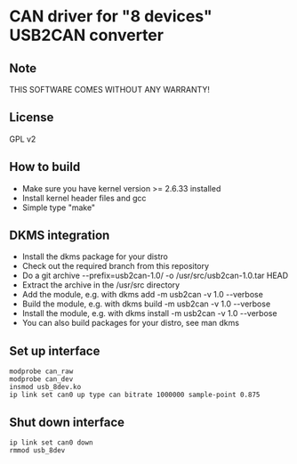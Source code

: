 CAN driver for "8 devices" USB2CAN converter
================================================

Note
----
THIS SOFTWARE COMES WITHOUT ANY WARRANTY!


License
-------
GPL v2


How to build
------------
* Make sure you have kernel version >= 2.6.33 installed
* Install kernel header files and gcc
* Simple type "make"


DKMS integration
----------------
* Install the dkms package for your distro
* Check out the required branch from this repository
* Do a git archive --prefix=usb2can-1.0/ -o /usr/src/usb2can-1.0.tar HEAD
* Extract the archive in the /usr/src directory
* Add the module, e.g. with dkms add -m usb2can -v 1.0 --verbose
* Build the module, e.g. with dkms build -m usb2can -v 1.0 --verbose
* Install the module, e.g. with dkms install -m usb2can -v 1.0 --verbose
* You can also build packages for your distro, see man dkms


Set up interface
----------------
    modprobe can_raw
    modprobe can_dev
    insmod usb_8dev.ko
    ip link set can0 up type can bitrate 1000000 sample-point 0.875


Shut down interface
-------------------
    ip link set can0 down
    rmmod usb_8dev
